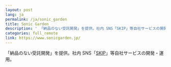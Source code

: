 ```yaml
---
layout: post
lang: ja
permalink: /ja/sonic_garden
title: Sonic Garden
description: ' 「納品のない受託開発」を提供。社内 SNS「SKIP」等自社サービスの開発・運用。 '
categories: full_remote
link: https://www.sonicgarden.jp/
---
```


<p>「納品のない受託開発」を提供。社内 SNS「<a href="https://www.skip-sns.jp/">SKIP</a>」等自社サービスの開発・運用。</p>
